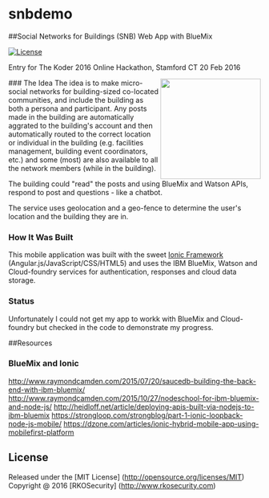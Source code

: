 # snbdemo

##Social Networks for Buildings (SNB) Web App with BlueMix

[![License](https://img.shields.io/badge/license-MIT-orange.svg?style=flat-square)](https://github.com/mkobar/snbdemo/blob/master/LICENSE)

Entry for The Koder 2016 Online Hackathon, Stamford CT 20 Feb 2016

<img align="right" height="200" src="https://raw.githubusercontent.com/mkobar/snb-social-app/master/www/img/icon_starter.png">
### The Idea
The idea is to make micro-social networks for building-sized co-located communities, and include the building as both a persona and participant.  Any posts made in the building are automatically aggrated to the building's account and then automatically routed to the correct location or individual in the building (e.g. facilities management, building event coordinators, etc.) and some (most) are also available to all the network members (while in the building).

The building could "read" the posts and using BlueMix and Watson APIs, respond to post and questions - like a chatbot.

The service uses geolocation and a geo-fence to determine the user's location and the building they are in.

### How It Was Built
This mobile application was built with the sweet [Ionic Framework](http://ionicframework.com/) (Angular.js/JavaScript/CSS/HTML5) and uses the IBM BlueMix, Watson and Cloud-foundry services for authentication, responses and cloud data storage.

### Status
Unfortunately I could not get my app to workk with BlueMix and Cloud-foundry but checked in the code to demonstrate my progress.

##Resources

### BlueMix and Ionic
http://www.raymondcamden.com/2015/07/20/saucedb-building-the-back-end-with-ibm-bluemix/
http://www.raymondcamden.com/2015/10/27/nodeschool-for-ibm-bluemix-and-node-js/
http://heidloff.net/article/deploying-apis-built-via-nodejs-to-ibm-bluemix
https://strongloop.com/strongblog/part-1-ionic-loopback-node-js-mobile/
https://dzone.com/articles/ionic-hybrid-mobile-app-using-mobilefirst-platform

## License

Released under the [MIT License] (http://opensource.org/licenses/MIT)
Copyright @ 2016 [RKOSecurity] (http://www.rkosecurity.com)
